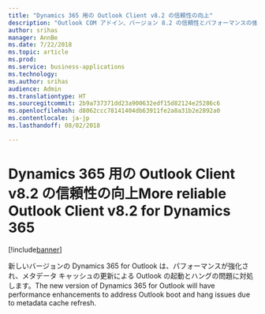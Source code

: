 ```yaml
---
title: "Dynamics 365 用の Outlook Client v8.2 の信頼性の向上"
description: "Outlook COM アドイン、バージョン 8.2 の信頼性とパフォーマンスの強化"
author: srihas
manager: AnnBe
ms.date: 7/22/2018
ms.topic: article
ms.prod: 
ms.service: business-applications
ms.technology: 
ms.author: srihas
audience: Admin
ms.translationtype: HT
ms.sourcegitcommit: 2b9a737371dd23a900632edf15d82124e25286c6
ms.openlocfilehash: d8062ccc78141404db63911fe2a8a31b2e2892a0
ms.contentlocale: ja-jp
ms.lasthandoff: 08/02/2018

---
```

# <a name="more-reliable-outlook-client-v82-for-dynamics-365"></a><span data-ttu-id="87070-103">Dynamics 365 用の Outlook Client v8.2 の信頼性の向上</span><span class="sxs-lookup"><span data-stu-id="87070-103">More reliable Outlook Client v8.2 for Dynamics 365</span></span>


[!include[banner](../../includes/banner.md)]

<span data-ttu-id="87070-104">新しいバージョンの Dynamics 365 for Outlook は、パフォーマンスが強化され、メタデータ キャッシュの更新による Outlook の起動とハングの問題に対処します。</span><span class="sxs-lookup"><span data-stu-id="87070-104">The new version of Dynamics 365 for Outlook will have performance enhancements to address Outlook boot and hang issues due to metadata cache refresh.</span></span>

